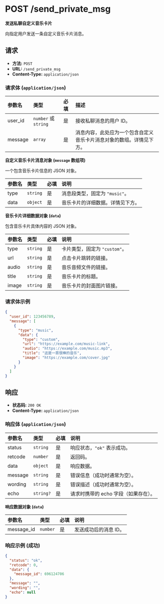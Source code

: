 # POST /send_private_msg

**发送私聊自定义音乐卡片**

向指定用户发送一条自定义音乐卡片消息。

## 请求

- **方法:** `POST`
- **URL:** `/send_private_msg`
- **Content-Type:** `application/json`

### 请求体 (`application/json`)

| 参数名  | 类型             | 必填 | 描述                                                                 |
| :------ | :--------------- | :--- | :------------------------------------------------------------------- |
| user_id | `number` 或 `string` | 是   | 接收私聊消息的用户 ID。                                              |
| message | `array`          | 是   | 消息内容，此处应为一个包含自定义音乐卡片消息对象的数组。详情见下方。 |

**自定义音乐卡片消息对象 (`message` 数组项)**

一个包含音乐卡片信息的 JSON 对象。

| 参数名 | 类型   | 必填 | 说明                                     |
| :----- | :----- | :--- | :--------------------------------------- |
| type   | `string` | 是   | 消息段类型，固定为 `"music"`。             |
| data   | `object` | 是   | 音乐卡片的详细数据。详情见下方。         |

**音乐卡片详细数据对象 (`data`)**

包含音乐卡片具体内容的 JSON 对象。

| 参数名 | 类型     | 必填 | 说明           |
| :----- | :------- | :--- | :------------- |
| type   | `string` | 是   | 卡片类型，固定为 `"custom"`。 |
| url    | `string` | 是   | 点击卡片跳转的链接。 |
| audio  | `string` | 是   | 音乐音频文件的链接。 |
| title  | `string` | 是   | 音乐卡片的标题。 |
| image  | `string` | 是   | 音乐卡片的封面图片链接。 |

### 请求体示例

```json
{
  "user_id": 123456789,
  "message": [
    {
      "type": "music",
      "data": {
        "type": "custom",
        "url": "https://example.com/music-link",
        "audio": "https://example.com/music.mp3",
        "title": "这是一首很棒的音乐",
        "image": "https://example.com/cover.jpg"
      }
    }
  ]
}
```

## 响应

- **状态码:** `200 OK`
- **Content-Type:** `application/json`

### 响应体 (`application/json`)

| 参数名    | 类型      | 必填 | 说明             |
| :-------- | :-------- | :--- | :--------------- |
| status    | `string`  | 是   | 响应状态，`"ok"` 表示成功。 |
| retcode   | `number`  | 是   | 返回码。         |
| data      | `object`  | 是   | 响应数据。       |
| message   | `string`  | 是   | 错误信息（成功时通常为空）。 |
| wording   | `string`  | 是   | 错误描述（成功时通常为空）。 |
| echo      | `string?` | 是   | 请求时携带的 echo 字段（如果存在）。 |

**响应数据对象 (`data`)**

| 参数名      | 类型     | 必填 | 说明     |
| :---------- | :------- | :--- | :------- |
| message_id  | `number` | 是   | 发送成功后的消息 ID。 |

### 响应示例 (成功)

```json
{
  "status": "ok",
  "retcode": 0,
  "data": {
    "message_id": 696124706
  },
  "message": "",
  "wording": "",
  "echo": null
}
```

